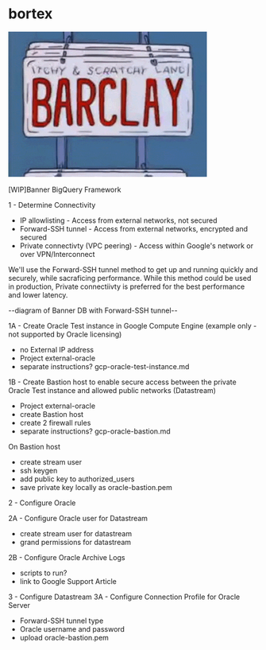 # bortex
![](https://github.com/cloud-jake/bortex/raw/main/img/bort.gif)


[WIP]Banner BigQuery Framework

1 - Determine Connectivity
- IP allowlisting - Access from external networks, not secured
- Forward-SSH tunnel - Access from external networks, encrypted and secured
- Private connectivty (VPC peering) - Access within Google's network or over VPN/Interconnect

We'll use the Forward-SSH tunnel method to get up and running quickly and securely, while sacraficing performance.  While this method could be used in production, Private connectiivty is preferred for the best performance and lower latency.

--diagram of Banner DB with Forward-SSH tunnel--

1A - Create Oracle Test instance in Google Compute Engine (example only - not supported by Oracle licensing)
- no External IP address
- Project external-oracle
- separate instructions? gcp-oracle-test-instance.md

1B - Create Bastion host to enable secure access between the private Oracle Test instance and allowed public networks (Datastream) 
- Project external-oracle
- create Bastion host
- create 2 firewall rules
- separate instructions? gcp-oracle-bastion.md

On Bastion host
- create stream user
- ssh keygen
- add public key to authorized_users
- save private key locally as oracle-bastion.pem


2 - Configure Oracle

2A - Configure Oracle user for Datastream
- create stream user for datastream
- grand permissions for datastream

2B - Configure Oracle Archive Logs
- scripts to run?
- link to Google Support Article



3 - Configure Datastream
3A - Configure Connection Profile for Oracle Server
- Forward-SSH tunnel type
- Oracle username and password
- upload oracle-bastion.pem



